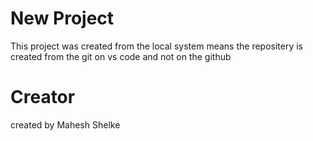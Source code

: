 # New Project

This project was created from the local system means the repositery is created from the git on vs code and not on the github

# Creator 
 created by Mahesh Shelke
